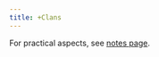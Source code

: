 ```yaml
---
title: +Clans
---
```


For practical aspects, see [notes page](/notes/sapiens/branches/Aryan/satem/indo-iranian/indo-aryan/jAti-varNa-practice).